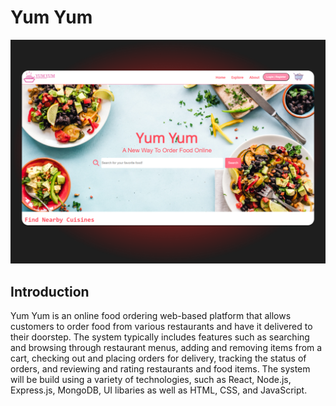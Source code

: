 # Yum Yum 
![Hero-Page](./Assets/Image/README-images/figma.png "Hero Page")
## Introduction
Yum Yum is an online food ordering web-based platform that allows customers to order food from various restaurants and have it delivered to their doorstep. The system typically includes features such as searching and browsing through restaurant menus, adding and removing items from a cart, checking out and placing orders for delivery, tracking the status of orders, and reviewing and rating restaurants and food items. The system will be build using a variety of technologies, such as React, Node.js, Express.js, MongoDB, UI libaries as well as HTML, CSS, and JavaScript.
